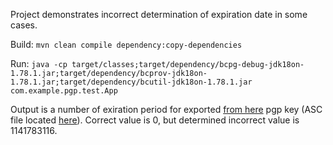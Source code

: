 Project demonstrates incorrect determination of expiration date in some cases.

Build: `mvn clean compile dependency:copy-dependencies`

Run: `java -cp target/classes;target/dependency/bcpg-debug-jdk18on-1.78.1.jar;target/dependency/bcprov-jdk18on-1.78.1.jar;target/dependency/bcutil-jdk18on-1.78.1.jar com.example.pgp.test.App`

Output is a number of exiration period for exported [from here](https://keyserver.ubuntu.com/pks/lookup?search=60ec1b93cefd283d0ac228470ca7938287683fc0&fingerprint=on&op=index
) pgp key (ASC file located [here](https://github.com/bvfalcon/openpgp-expire-test/blob/master/src/main/resources/test.asc)). Correct value is 0, but determined incorrect value is 1141783116. 
